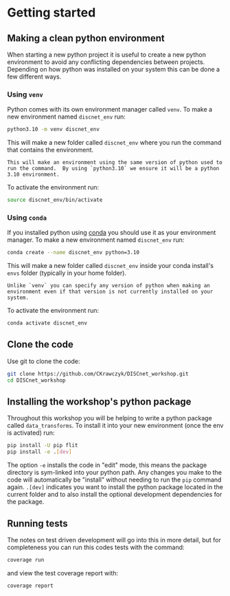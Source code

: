 # Getting started

## Making a clean python environment
When starting a new python project it is useful to create a new python environment to avoid any conflicting dependencies between projects.  Depending on how python was installed on your system this can be done a few different ways.

### Using `venv`
Python comes with its own environment manager called `venv`.  To make a new environment named `discnet_env` run:

```bash
python3.10 -m venv discnet_env
```

This will make a new folder called `discnet_env` where you run the command that contains the environment.

```{note}
This will make an environment using the same version of python used to run the command.  By using `python3.10` we ensure it will be a python 3.10 environment.
```

To activate the environment run:

```bash
source discnet_env/bin/activate
```

### Using `conda`
If you installed python using [conda](https://docs.conda.io/en/latest/) you should use it as your environment manager.  To make a new environment named `discnet_env` run:

```bash
conda create --name discnet_env python=3.10
```

This will make a new folder called `discnet_env` inside your conda install's `envs` folder (typically in your home folder).

```{note}
Unlike `venv` you can specify any version of python when making an environment even if that version is not currently installed on your system.
```

To activate the environment run:

```bash
conda activate discnet_env
```

## Clone the code
Use git to clone the code:

```bash
git clone https://github.com/CKrawczyk/DISCnet_workshop.git
cd DISCnet_workshop
```

## Installing the workshop's python package
Throughout this workshop you will be helping to write a python package called `data_transforms`.  To install it into your new environment (once the env is activated) run:

```bash
pip install -U pip flit
pip install -e .[dev]
```

The option `-e` installs the code in "edit" mode, this means the package directory is sym-linked into your python path.  Any changes you make to the code will automatically be "install" without needing to run the `pip` command again.  `.[dev]` indicates you want to install the python package located in the current folder and to also install the optional development dependencies for the package.

## Running tests
The notes on test driven development will go into this in more detail, but for completeness you can run this codes tests with the command:

```bash
coverage run
```

and view the test coverage report with:

```bash
coverage report
```
